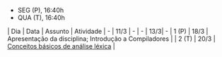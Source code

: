 
- SEG (P), 16:40h
- QUA (T), 16:40h

| Dia | Data | Assunto | Atividade 
| - | 11/3 | -
| - | 13/3| -
| 1 (P) | 18/3 | Apresentação da disciplina; Introdução a Compiladores |
| 2 (T) | 20/3 | [Conceitos básicos de análise léxica](https://www3.nd.edu/~dthain/compilerbook/chapter3.pdf) |

<!--
| 3 (P) | ; Expressões regulares (ER) | Quiz 2
| 4   | 28/8 | Autômatos finitos (AF); Transformação de ERs para AFs | Quiz 3
| 5 (P) | 30/8 | Geração de analisadores léxicos; Flex | Exercício 1 - Aquecimento com Flex
| 6 (T) | 04/9 | Especificação de T1 | Especificação de B-Lite (Aspectos léxicos)
| 7   | 06/9 | [Conceitos básicos de análise sintática](https://www3.nd.edu/~dthain/compilerbook/chapter4.pdf) | Quiz 4
| 8 (P) | 11/9 | Bison e integração com Flex | Exercício 2 - Aquecimento com Bison
| 9   | 13/9 | Análise sintática descendente | Exercício 3
| 10 (P) | 18/9 | Análise sintática preditiva | Exercício 4
| 11  | 20/9 | Análise LL(1) | Exercício 5, parte 1
| 12  | 25/9 | SBES 2023 | Leitura e exercícios, Entrega de T1
| 13  | 27/9 | SBES 2023 | Leitura e exercícios
| 14 (P) | 02/10 | Bison básico | Exercício 6 - Validador
| 15  | 04/10 | Análise sintática ascendente e SLR | Exercício 5, parte 2 
| 16 (P) | 09/10 | Análise LR(1), LALR(1) e Bison | 
| 17  | 11/10 | Bison e ações semânticas | Exercício 7 - Interpretador 
| 18  | 16/10 | Sem aula | Uso do horário para fazer exercícios
| 19  | 18/10 | Tradução dirigida por sintaxe | Exercício 8 - Avaliador
| 20  | 23/10 | Especificação de T2+T3 | B-Lite (Aspectos sintáticos); Exercício 9 - Gramática para Blite
| 21  | 25/10 | Análise Semântica | 
| 22  | 30/10 | Análise Semântica | 
| 23  | 01/11 | Análise Semântica | 

-->
